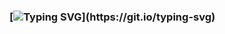 ### [![Typing SVG](https://readme-typing-svg.demolab.com/?lines=Antonio+Santese;)](https://git.io/typing-svg)

<!--
Typing Svg: https://github.com/DenverCoder1/readme-typing-svg
-->
